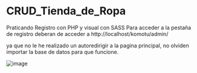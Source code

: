 # CRUD_Tienda_de_Ropa
Praticando Registro con PHP y visual con SASS
Para acceder a la pestaña de registro deberan de acceder a http://localhost/komotu/admin/

ya que no le he realizado un autoredirigir a la pagina principal, no olviden importar la base de datos para que funcione.

![image](https://github.com/Enyel04/CRUD_Tienda_de_Ropa/assets/110472083/0c06d3e2-5b1e-4d6d-96e8-05814963be16)
